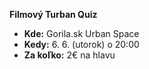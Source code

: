**Filmový Turban Quiz**

- **Kde:** Gorila.sk Urban Space
- **Kedy:** 6. 6. (utorok) o 20:00
- **Za koľko:** 2€ na hlavu